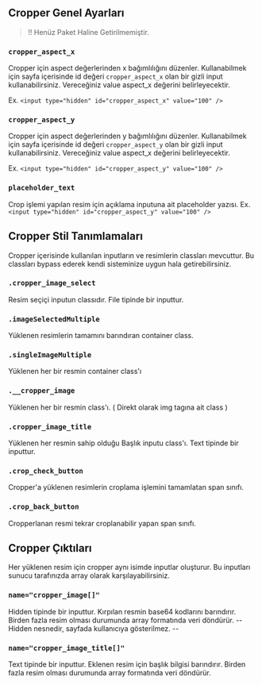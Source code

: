 ## Cropper Genel Ayarları

> !! Henüz Paket Haline Getirilmemiştir.

### `cropper_aspect_x`
Cropper için aspect değerlerinden x bağımlılığını düzenler. Kullanabilmek için sayfa içerisinde id değeri `cropper_aspect_x` olan bir gizli input kullanabilirsiniz. Vereceğiniz value aspect_x değerini belirleyecektir.

Ex.
`<input type="hidden" id="cropper_aspect_x" value="100" />`

### `cropper_aspect_y`
Cropper için aspect değerlerinden y bağımlılığını düzenler. Kullanabilmek için sayfa içerisinde id değeri `cropper_aspect_y` olan bir gizli input kullanabilirsiniz. Vereceğiniz value aspect_x değerini belirleyecektir.

Ex.
`<input type="hidden" id="cropper_aspect_y" value="100" />`

### `placeholder_text`
Crop işlemi yapılan resim için açıklama inputuna ait placeholder yazısı.
Ex.
`<input type="hidden" id="cropper_aspect_y" value="100" />`


## Cropper Stil Tanımlamaları
Cropper içerisinde kullanılan inputların ve resimlerin classları mevcuttur. Bu classları bypass ederek kendi sisteminize uygun hala getirebilirsiniz.

### `.cropper_image_select`
Resim seçiçi inputun classıdır. File tipinde bir inputtur.

### `.imageSelectedMultiple`
Yüklenen resimlerin tamamını barındıran container class.

### `.singleImageMultiple`
Yüklenen her bir resmin container class'ı

### `.__cropper_image`
Yüklenen her bir resmin class'ı. ( Direkt olarak img tagına ait class )

### `.cropper_image_title`
Yüklenen her resmin sahip olduğu Başlık inputu class'ı. Text tipinde bir inputtur.

### `.crop_check_button`
Cropper'a yüklenen resimlerin croplama işlemini tamamlatan span sınıfı.

### `.crop_back_button`
Cropperlanan resmi tekrar croplanabilir yapan span sınıfı.


## Cropper Çıktıları
Her yüklenen resim için cropper aynı isimde inputlar oluşturur. Bu inputları sunucu tarafınızda array olarak karşılayabilirsiniz.

### `name="cropper_image[]"`
Hidden tipinde bir inputtur. Kırpılan resmin base64 kodlarını barındırır. Birden fazla resim olması durumunda array formatında veri döndürür.  -- Hidden nesnedir, sayfada kullanıcıya gösterilmez. --

### `name="cropper_image_title[]"`
Text tipinde bir inputtur. Eklenen resim için başlık bilgisi barındırır. Birden fazla resim olması durumunda array formatında veri döndürür. 

